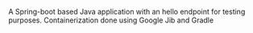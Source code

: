 A Spring-boot based Java application with an hello endpoint for testing purposes.
Containerization done using Google Jib and Gradle
